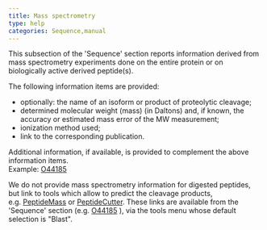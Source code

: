 ```yaml
---
title: Mass spectrometry
type: help
categories: Sequence,manual
---
```


This subsection of the 'Sequence' section reports information derived from mass spectrometry experiments done on the entire protein or on biologically active derived peptide(s).

The following information items are provided:

-   optionally: the name of an isoform or product of proteolytic cleavage;
-   determined molecular weight (mass) (in Daltons) and, if known, the accuracy or estimated mass error of the MW measurement;
-   ionization method used;
-   link to the corresponding publication.

Additional information, if available, is provided to complement the above information items.  
Example: [O44185](https://www.uniprot.org/uniprotkb/O44185#sequences)

We do not provide mass spectrometry information for digested peptides, but link to tools which allow to predict the cleavage products, e.g. [PeptideMass](http://web.expasy.org/peptide%5Fmass) or [PeptideCutter](http://web.expasy.org/peptide%5Fcutter). These links are available from the 'Sequence' section (e.g. [O44185](https://www.uniprot.org/uniprotkb/O44185#sequences) ), via the tools menu whose default selection is "Blast".
